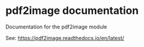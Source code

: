 # pdf2image documentation

Documentation for the pdf2image module

See: https://pdf2image.readthedocs.io/en/latest/
